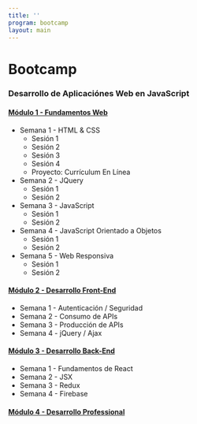 ```yaml
---
title: ''
program: bootcamp
layout: main
---
```


# Bootcamp
### Desarrollo de Aplicaciónes Web en JavaScript

#### [Módulo 1 - Fundamentos Web](/bootcamp/m1/index)

* Semana 1 - HTML & CSS
  * Sesión 1
  * Sesión 2
  * Sesión 3
  * Sesión 4
  * Proyecto: Currículum En Línea
* Semana 2 - JQuery
  * Sesión 1
  * Sesión 2
* Semana 3 - JavaScript
  * Sesión 1
  * Sesión 2
* Semana 4 - JavaScript Orientado a Objetos
  * Sesión 1
  * Sesión 2
* Semana 5 - Web Responsiva
  * Sesión 1
  * Sesión 2

#### [Módulo 2 - Desarrollo Front-End](/bootcamp/m2/index)

* Semana 1 - Autenticación / Seguridad
* Semana 2 - Consumo de APIs
* Semana 3 - Producción de APIs
* Semana 4 - jQuery / Ajax

#### [Módulo 3 - Desarrollo Back-End](/bootcamp/m3/index)

* Semana 1 - Fundamentos de React
* Semana 2 - JSX
* Semana 3 - Redux
* Semana 4 - Firebase

#### [Módulo 4 - Desarrollo Professional](/bootcamp/m3/index)
